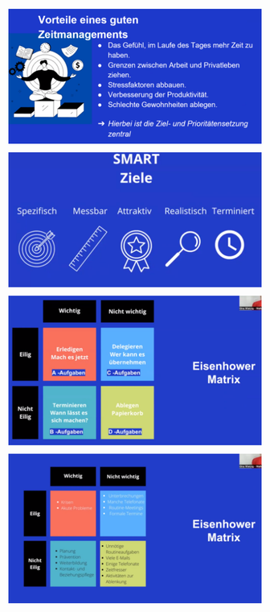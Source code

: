 ![Alt text](image.png)

![Alt text](image-1.png)

![Alt text](image-2.png)

![Alt text](image-3.png)

